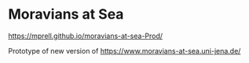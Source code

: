 # Moravians at Sea

https://mprell.github.io/moravians-at-sea-Prod/

Prototype of new version of https://www.moravians-at-sea.uni-jena.de/
